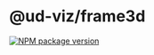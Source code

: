 # @ud-viz/frame3d

[![NPM package version](https://badgen.net/npm/v/@ud-viz/frame3d)](https://npmjs.com/package/@ud-viz/frame3d)
